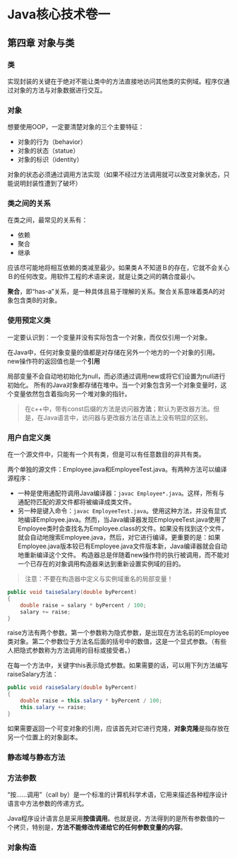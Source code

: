 # Java核心技术卷一
## 第四章 对象与类
### 类
实现封装的关键在于绝对不能让类中的方法直接地访问其他类的实例域。程序仅通过对象的方法与对象数据进行交互。
### 对象
想要使用OOP，一定要清楚对象的三个主要特征：
- 对象的行为（behavior）
- 对象的状态（statue）
- 对象的标识（identity）

对象的状态必须通过调用方法实现（如果不经过方法调用就可以改变对象状态，只能说明封装性遭到了破坏）
### 类之间的关系
在类之间，最常见的关系有：
- 依赖
- 聚合
- 继承

应该尽可能地将相互依赖的类减至最少。如果类Ａ不知道Ｂ的存在，它就不会关心Ｂ的任何改变。用软件工程的术语来说，就是让类之间的耦合度最小。

**聚合**，即“has-a”关系，是一种具体且易于理解的关系。聚合关系意味着类A的对象包含类B的对象。
### 使用预定义类
一定要认识到：一个变量并没有实际包含一个对象，而仅仅引用一个对象。

在Java中，任何对象变量的值都是对存储在另外一个地方的一个对象的引用。new操作符的返回值也是一个**引用**

局部变量不会自动地初始化为null，而必须通过调用new或将它们设置为null进行初始化。
所有的Java对象都存储在堆中。当一个对象包含另一个对象变量时，这个变量依然包含着指向另一个堆对象的指针。

> 在c++中，带有const后缀的方法是访问器**方法**；默认为更改器方法。但是，在Java语言中，访问器与更改器方法在语法上没有明显的区别。
### 用户自定义类
在一个源文件中，只能有一个共有类，但是可以有任意数目的非共有类。

两个单独的源文件：Employee.java和EmployeeTest.java。有两种方法可以编译源程序：
- 一种是使用通配符调用Java编译器：`javac Employee*.java`。这样，所有与通配符匹配的源文件都将被编译成类文件。
- 另一种是键入命令：`javac EmployeeTest.java`。使用这种方法，并没有显式地编译Employee.java。然而，当Java编译器发现EmployeeTest.java使用了Employee类时会查找名为Employee.class的文件。如果没有找到这个文件，就会自动地搜索Employee.java，然后，对它进行编译。更重要的是：如果Employee.java版本较已有Employee.java文件版本新，Java编译器就会自动地重新编译这个文件。
构造器总是伴随着new操作符的执行被调用，而不能对一个已存在的对象调用构造器来达到重新设置实例域的目的。
> 注意：不要在构造器中定义与实例域重名的局部变量！

```java
public void taiseSalary(double byPercent)
{
    double raise = salary * byPercent / 100;
    salary += raise;
}
```

raise方法有两个参数。第一个参数称为隐式参数，是出现在方法名前的Employee类对象。第二个参数位于方法名后面的括号中的数值，这是一个显式参数。（有些人把隐式参数称为方法调用的目标或接受者。）

在每一个方法中，关键字this表示隐式参数。如果需要的话，可以用下列方法编写raiseSalary方法：

```java
public void raiseSalary(double byPercent)
{
    double raise = this.salary * byPercent / 100;
    this.salary += raise;
}
```
如果需要返回一个可变对象的引用，应该首先对它进行克隆，**对象克隆**是指存放在另一个位置上的对象副本。

### 静态域与静态方法
### 方法参数
“按......调用”（call by）是一个标准的计算机科学术语，它用来描述各种程序设计语言中方法参数的传递方式。

Java程序设计语言总是采用**按值调用**。也就是说，方法得到的是所有参数值的一个拷贝，特别是，**方法不能修改传递给它的任何参数变量的内容**。

### 对象构造

